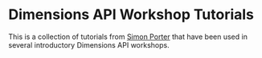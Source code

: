 # Dimensions API Workshop Tutorials

This is a collection of tutorials from [Simon Porter](https://www.digital-science.com/people/simon-porter/) that have been used in several introductory Dimensions API workshops. 
